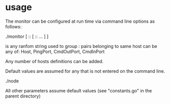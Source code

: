 # usage

The monitor can be configured at run time via command line options as follows:

./monitor [ <id>:<key>:<value> [ <id>:<key>:<value> ... ] ]

<id> is any ranfom string used to group <key>:<value> pairs belonging to same host
<key> can be any of: Host, PingPort, CmdOutPort, CmdInPort

Any number of hosts definitions can be added.

Default values are assumed for any <key> that is not entered on the command line. 

./node <server name> 

All other parameters assume default values (see "constants.go" in the parent directory)
